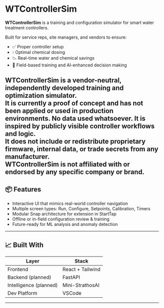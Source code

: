 # WTControllerSim

**WTControllerSim** is a training and configuration simulator for smart water treatment controllers.

Built for service reps, site managers, and vendors to ensure:
- ✅ Proper controller setup
- 💧 Optimal chemical dosing
- 📉 Real-time water and chemical savings
- 🧠 Field-based training and AI-enhanced decision making

**WTControllerSim is a vendor-neutral, independently developed training and optimization simulator.  
It is currently a proof of concept and has not been applied or used in production environments. No data used whatsoever.
It is inspired by publicly visible controller workflows and logic.  
It does not include or redistribute proprietary firmware, internal data, or trade secrets from any manufacturer.  
WTControllerSim is not affiliated with or endorsed by any specific company or brand.**
---

## 📦 Features
- Interactive UI that mimics real-world controller navigation
- Multiple screen types: Run, Configure, Setpoints, Calibration, Timers
- Modular Snap architecture for extension in StartTap
- Offline or in-field configuration review & training
- Future-ready for ML analysis and anomaly detection

---

## 📈 Built With

| Layer | Stack |
|-------|-------|
| Frontend | React + Tailwind |
| Backend (planned) | FastAPI |
| Intelligence (planned) | Mini-StrathosAI |
| Dev Platform | VSCode

---



